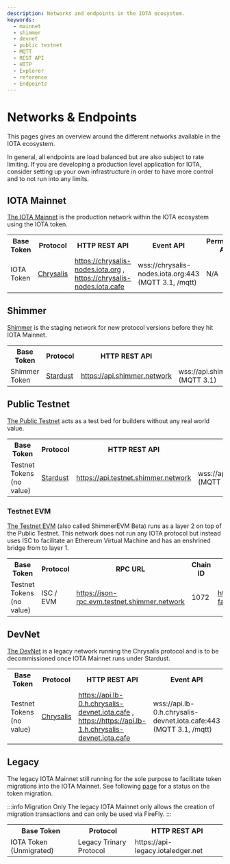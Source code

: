 ```yaml
---
description: Networks and endpoints in the IOTA ecosystem.
keywords:
  - mainnet
  - shimmer
  - devnet
  - public testnet
  - MQTT
  - REST API
  - HTTP
  - Explorer
  - reference
  - Endpoints
---
```


# Networks & Endpoints

This pages gives an overview around the different networks available in the IOTA ecosystem.

In general, all endpoints are load balanced but are also subject to rate limiting.
If you are developing a production level application for IOTA, consider setting up your own infrastructure in order to
have more control and to not run into any limits.

## IOTA Mainnet

[The IOTA Mainnet](https://explorer.iota.org/mainnet) is the production network within the IOTA ecosystem using the IOTA
token.

<table>
  <tbody>
    <tr>
      <th>Base Token</th>
      <th>Protocol</th>
      <th>HTTP REST API</th>
      <th>Event API</th>
      <th>Permanode API</th>
      <th>Faucet</th>
    </tr>
    <tr>
      <td>IOTA Token</td>
      <td><a href="/learn/protocols/chrysalis/introduction/">Chrysalis</a></td>
      <td>
          <a href="https://chrysalis-nodes.iota.org/api/v1/info">https://chrysalis-nodes.iota.org</a>
          , <a href="https://chrysalis-nodes.iota.cafe/api/v1/info">https://chrysalis-nodes.iota.cafe</a>
      </td>
      <td>
        wss://chrysalis-nodes.iota.org:443 (MQTT 3.1, /mqtt)
      </td>
      <td>N/A</td>
      <td>N/A</td>
    </tr>
  </tbody>
</table>

## Shimmer

[Shimmer](https://explorer.iota.org/shimmer) is the staging network for new protocol versions before they hit IOTA
Mainnet.

<table>
  <tbody>
    <tr>
      <th>Base Token</th>
      <th>Protocol</th>
      <th>HTTP REST API</th>
      <th>Event API</th>
      <th>Permanode API</th>
      <th>Faucet</th>
    </tr>
    <tr>
      <td>Shimmer Token</td>
      <td><a href="/learn/protocols/stardust/introduction/">Stardust</a></td>
      <td>
          <a href="https://api.shimmer.network/api/core/v2/info">https://api.shimmer.network</a>
      </td>
      <td>
          wss://api.shimmer.network:443/api/mqtt/v1 (MQTT 3.1)
      </td>
      <td>https://chronicle.shimmer.network</td>
      <td>N/A</td>
    </tr>
  </tbody>
</table>

## Public Testnet

[The Public Testnet](https://explorer.iota.org/testnet) acts as a test bed for builders without any real world value.

<table>
  <tbody>
    <tr>
      <th>Base Token</th>
      <th>Protocol</th>
      <th>HTTP REST API</th>
      <th>Event API</th>
      <th>Permanode API</th>
      <th>Faucet</th>
    </tr>
    <tr>
      <td>Testnet Tokens (no value)</td>
      <td><a href="/learn/protocols/stardust/introduction/">Stardust</a></td>
      <td>
        <a href="https://api.testnet.shimmer.network/api/core/v2/info">https://api.testnet.shimmer.network</a>
      </td>
      <td>
        wss://api.testnet.shimmer.network:443/api/mqtt/v1 (MQTT 3.1)
      </td>
      <td>https://chronicle.testnet.shimmer.network</td>
      <td>
        <a href="https://faucet.testnet.shimmer.network/api/info">https://faucet.testnet.shimmer.network</a>
      </td>
    </tr>
  </tbody>
</table>

### Testnet EVM

[The Testnet EVM](https://explorer.evm.testnet.shimmer.network/) (also called ShimmerEVM Beta) runs as a layer 2 on top
of the Public Testnet. This network does not run
any IOTA protocol but instead uses ISC to facilitate an Ethereum Virtual Machine and has an enshrined bridge from to
layer 1.

<table>
  <tbody>
    <tr>
      <th>Base Token</th>
      <th>Protocol</th>
      <th>RPC URL</th>
      <th>Chain ID</th>
      <th>Faucet</th>
      <th>Explorer</th>
    </tr>
    <tr>
      <td>Testnet Tokens (no value)</td>
      <td>ISC / EVM</td>
      <td>
        <a href="https://json-rpc.evm.testnet.shimmer.network">https://json-rpc.evm.testnet.shimmer.network</a>
      </td>
      <td>1072</td>
      <td><a href="https://evm-faucet.testnet.shimmer.network">https://evm-faucet.testnet.shimmer.network</a></td>
      <td>https://explorer.evm.testnet.shimmer.network</td>
    </tr>
  </tbody>
</table>

## DevNet

[The DevNet](https://explorer.iota.org/legacy-mainnet) is a legacy network running the Chrysalis protocol and is to be
decommissioned once IOTA Mainnet runs under Stardust.

<table>
  <tbody>
    <tr>
      <th>Base Token</th>
      <th>Protocol</th>
      <th>HTTP REST API</th>
      <th>Event API</th>
      <th>Permanode API</th>
      <th>Faucet</th>
    </tr>
    <tr>
      <td>Testnet Tokens (no value)</td>
      <td><a href="/learn/protocols/chrysalis/introduction/">Chrysalis</a></td>
      <td>
        <a href="https://api.lb-0.h.chrysalis-devnet.iota.cafe/api/v1/info">https://api.lb-0.h.chrysalis-devnet.iota.cafe</a>
        , <a href="https://api.lb-1.h.chrysalis-devnet.iota.cafe/api/v1/info">https://https://api.lb-1.h.chrysalis-devnet.iota.cafe</a>
      </td>
      <td>wss://api.lb-0.h.chrysalis-devnet.iota.cafe:443 (MQTT 3.1, /mqtt)</td>
      <td>https://chronicle.testnet.shimmer.network</td>
      <td>
        <a href="https://faucet.testnet.shimmer.network/api/info">https://faucet.testnet.shimmer.network</a>
      </td>
    </tr>
  </tbody>
</table>

## Legacy

The legacy IOTA Mainnet still running for the sole purpose to facilitate token migrations into the IOTA Mainnet.
See following [page](https://chrysalis.iota.org/status) for a status on the token migration.

:::info Migration Only
The legacy IOTA Mainnet only allows the creation of migration transactions and can only be used via FireFly.
:::

<table>
  <tbody>
    <tr>
      <th>Base Token</th>
      <th>Protocol</th>
      <th>HTTP REST API</th>
    </tr>
    <tr>
      <td>IOTA Token (Unmigrated)</td>
      <td>Legacy Trinary Protocol</td>
      <td>https://api-legacy.iotaledger.net</td>
    </tr>
  </tbody>
</table>
